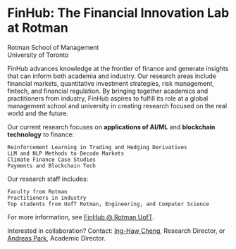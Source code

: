 # FinHub: The Financial Innovation Lab at Rotman
Rotman School of Management\
University of Toronto

FinHub advances knowledge at the frontier of finance and generate insights that can inform both academia and industry. Our research areas include financial markets, quantitative investment strategies, risk management, fintech, and financial regulation. By bringing together academics and practitioners from industry, FinHub aspires to fulfill its role at a global management school and university in creating research focused on the real world and the future.

Our current research focuses on **applications of AI/ML** and **blockchain technology** to finance:
```Projects
Reinforcement Learning in Trading and Hedging Derivatives
LLM and NLP Methods to Decode Markets
Climate Finance Case Studies
Payments and Blockchain Tech
```

Our research staff includes:
```People
Faculty from Rotman
Practitioners in industry
Top students from UofT Rotman, Engineering, and Computer Science
```

For more information, see [FinHub @ Rotman UofT](https://www.rotman.utoronto.ca/faculty-and-research/research-centres/finhub/).

Interested in collaboration? Contact: [Ing-Haw Cheng](inghaw.cheng@utoronto.ca), Research Director, or [Andreas Park](andreas.park@utoronto.ca), Academic Director.
